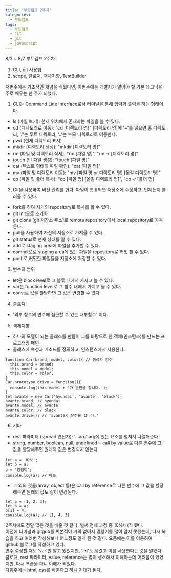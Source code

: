 ```yaml
---
title: "부트캠프 2주차"
categories:
  - 부트캠프
tags:
  - 부트캠프
  - CLI
  - git
  - javascript
---
```


8/3 ~ 8/7 부트캠프 2주차

1. CLI, git 사용법
2. scope, 클로져, 객체지향, TestBuilder

저번주에는 기초적인 개념을 배웠다면, 이번주에는 개발자가 알아야 할 기본 테크닉을 주로 배우는 한 주가 되었다.

1. CLI는 Command Line Interface로서 터미널을 통해 입력과 출력을 하는 형태이다.  
- ls (파일 보기): 현재 위치에서 존재하는 파일을 볼 수 있다.
- cd (디렉토리로 이동): "cd [디렉토리 명]"
[디렉토리 명]에 '~'를 넣으면 홈 디렉토리, '/'는 루트 디렉토리, '..'는 부모 디렉토리로 이동한다.
- pwd (현재 디렉토리 표시)
- mkdir (디렉토리 생성): "mkdir [디렉토리 명]"
- rm (파일 및 디렉토리 삭제): "rm [파일 명]", "rm -r [디렉토리 명]"
- touch (빈 파일 생성): "touch [파일 명]"
- cat (텍스트 형태의 파일 확인): "cat [파일 명]"
- mv (파일 및 디렉토리 이동): "mv [파일 명 or 디렉토리 명] [옮길 디렉토리 명]"
- cp (파일 및 폴더 복사): "cp [파일 명] [옮길 디렉토리 명]", "cp -r [폴더 명]

2. Git을 사용하여 버전 관리를 한다. 파일이 변경되면 저장소에 수정하고, 언제든지 불러올 수 있다.
- fork를 하여 자기의 repository로 복사를 할 수 있다.
- git init으로 초기화
- git clone [git 저장소 주소]로 remote repository에서 local repository로 가져온다.
- pull을 사용하여 자신의 저장소로 가져올 수 있다.
- git status로 현재 상태를 알 수 있다.
- add로 staging area에 파일을 추가할 수 있다.
- commit으로 staging area에 있는 파일을 repository로 커밋 할 수 있다.
- push로 커밋한 파일들을 저장소에 저장할 수 있다.

3. 변수의 범위
- let은 block level로 그 블록 내에서 가지고 놀 수 있다.
- var는 function level로 그 함수 내에서 가지고 놀 수 있다.
- const로 값을 할당하면 그 값은 변경할 수 없다.

4. 클로져
- '외부 함수의 변수에 접근할 수 있는 내부함수' 이다.

5. 객체지향
- 하나의 모델이 되는 클래스를 만들어 그를 바탕으로 한 객체(인스턴스)를 만드는 프로그래밍 패턴
- 클래스에 속성과 메소드를 정의하고, 인스턴스에서 사용한다.
```
function Car(brand, model, color){ // 생성자 함수
  this.brand = brand;
  this.model = model;
  this.color = color;
}
Car.prototype drive = function(){
  console.log(this.model + '가 운전을 합니다.');
}
let avante = new Car('hyundai', 'avante', 'black');
avante.brand; // hyundai
avante.model; // avante
avante.color; // black
avante.drive(); // 'avante가 운전을 합니다.'
```

6. 기타
- rest 파라미터 (spread 연산자): '...arg' arg에 있는 요소를 펼쳐서 나열해준다.
- string, number, boolean, null, undefined는 call by value로 다른 변수에 그 값을 할당해주면 원래의 값은 변경되지 않는다.  
```
let a = '바보';
let b = a;
b = '멍청이';
console.log(a); // 바보
```
- 그 외의 것들(array, object 등)은 call by reference로 다른 변수에 그 값을 할당해주면 원래의 값도 같이 변경된다.  
```
let a = [1, 2, 3];
let b = a;
b[1] = 4;
console.log(a); // [1, 4, 3]
```

2주차에도 정말 많은 것을 배운 것 같다. 벌써 전체 과정 중 10%나(?) 했다.  
이전에 터미널과 gitgub를 써본적이 거의 없어서 명령어를 많이 알지 못했는데, 다시 복습을 하고 여러번 작성해보니 어느정도 알게 된 것 같다. 요즘에는 이를 이용하여 github 블로그를 작성하고 있다.  
변수 설정할 때도 'var'만 알고 있었지만, 'let'도 생겼고 이를 사용한다는 것을 알았다.  
클로져, rest 파라미터, value, reference는 많이 생소해서 이해하는데 어려움이 있었지만, 다시 복습을 하니 이해가 되었다.  
다음주에는 html, css를 배운다고 하니 기대가 된다.
